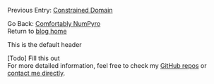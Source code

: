 Previous Entry: [Constrained Domain](.\..\04_constraineddomain\page.html)  
   
  
  
Go Back: [Comfortably NumPyro](.\..\blog_numpyrohome.html)  
Return to [blog home](.\..\..\bloghome.html)  
  
This is the default header  
  
  
[Todo]
  Fill this out    
For more detailed information, feel free to check my [GitHub repos](https://github.com/HughMcDougall/) or [contact me directly](hughmcdougallemail@gmail.com).  
  
